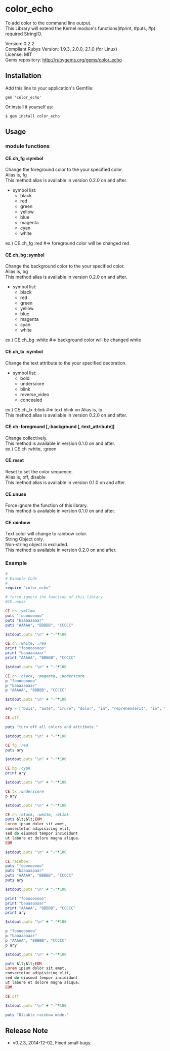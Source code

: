 # color_echo
To add color to the command line output.  
This Library will extend the Kernel module's functions(#print, #puts, #p).   
required StringIO.   

Version: 0.2.2   
Compliant Rubys Version: 1.9.3, 2.0.0, 2.1.0 (for Linux)  
License: MIT  
Gems repository: http://rubygems.org/gems/color_echo

## Installation

Add this line to your application's Gemfile:

    gem 'color_echo'

Or install it yourself as:

    $ gem install color_echo

## Usage

### module functions
#### CE.ch_fg :symbol
Change the foreground color to the your specified color.  
Alias is, fg   
This method alias is available in version 0.2.0 on and after.   

* symbol list:    
    * black  
    * red   
    * green   
    * yellow  
    * blue   
    * magenta  
    * cyan  
    * white  

ex.) CE.ch_fg :red #=> foreground color will be changed red  

#### CE.ch_bg :symbol   
Change the background color to the your specified color.  
Alias is, bg   
This method alias is available in version 0.2.0 on and after.   


* symbol list:    
    * black  
    * red   
    * green   
    * yellow  
    * blue   
    * magenta  
    * cyan  
    * white  

ex.) CE.ch_bg :white #=> background color will be changed white  

#### CE.ch_tx :symbol   
Change the text attribute to the your specified decoration. 

* symbol list:    
    * bold  
    * underscore  
    * blink    
    * reverse_video 
    * concealed   

ex.) CE.ch_tx :blink #=> text blink on
Alias is, tx   
This method alias is available in version 0.2.0 on and after.   

#### CE.ch :foreground [,:background [,:text_attribute]]  
Change collectively.  
This method is available in version 0.1.0 on and after.   
ex.) CE.ch :white, :green   

#### CE.reset
Reset to set the color sequence.   
Alias is, off, disable      
This method alias is available in version 0.1.0 on and after.   

#### CE.unuse
Force ignore the function of this library.    
This method is available in version 0.1.0 on and after.   

#### CE.rainbow
Text color will change to rainbow color.   
String Object only.   
Non-string object is excluded.    
This method is available in version 0.2.0 on and after.   

### Example
```ruby
#
# Example Code
#
require "color_echo"

# force ignore the function of this library
#CE.unuse

CE.ch :yellow
puts "fooooooooo"
puts "baaaaaaaar"
puts "AAAAA", "BBBBB", "CCCCC"

$stdout.puts "\n" + "-"*100

CE.ch :white, :red
print "fooooooooo"
print "baaaaaaaar"
print "AAAAA", "BBBBB", "CCCCC"

$stdout.puts "\n" + "-"*100

CE.ch :black, :magenta, :underscore
p "fooooooooo"
p "baaaaaaaar"
p "AAAAA", "BBBBB", "CCCCC"

$stdout.puts "\n" + "-"*100

ary = ["Duis", "aute", "irure", "dolor", "in", "reprehenderit", "in", "voluptate"]

CE.off

puts "turn off all colors and attribute."

$stdout.puts "\n" + "-"*100

CE.fg :red
puts ary

$stdout.puts "\n" + "-"*100

CE.bg :cyan
print ary

$stdout.puts "\n" + "-"*100

CE.tx :underscore
p ary

$stdout.puts "\n" + "-"*100

CE.ch :black, :white, :blink
puts &lt;&lt;EOM
Lorem ipsum dolor sit amet,
consectetur adipisicing elit,
sed do eiusmod tempor incididunt
ut labore et dolore magna aliqua.
EOM

$stdout.puts "\n" + "-"*100

CE.rainbow
puts "fooooooooo"
puts "baaaaaaaar"
puts "AAAAA", "BBBBB", "CCCCC"
puts ary

$stdout.puts "\n" + "-"*100

print "fooooooooo"
print "baaaaaaaar"
print "AAAAA", "BBBBB", "CCCCC"
print ary

$stdout.puts "\n" + "-"*100

p "fooooooooo"
p "baaaaaaaar"
p "AAAAA", "BBBBB", "CCCCC"
p ary

$stdout.puts "\n" + "-"*100

puts &lt;&lt;EOM
Lorem ipsum dolor sit amet,
consectetur adipisicing elit,
sed do eiusmod tempor incididunt
ut labore et dolore magna aliqua.
EOM

CE.off

$stdout.puts "\n" + "-"*100

puts "Disable rainbow mode."
```

## Release Note
* v0.2.3, 2014-12-02, Fixed small bugs.
